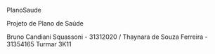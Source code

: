 PlanoSaude

Projeto de Plano de Saúde

Bruno Candiani Squassoni - 31312020 / Thaynara de Souza Ferreira - 31354165 Turmar 3K11

